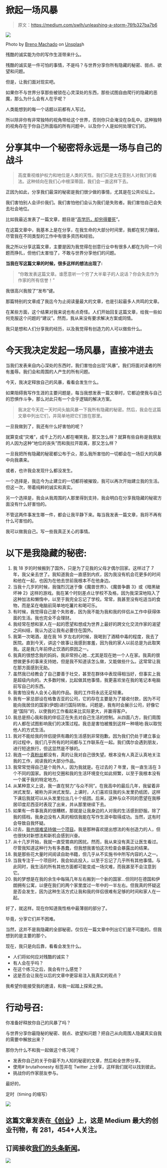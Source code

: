 # 掀起一场风暴

> 原文：<https://medium.com/swlh/unleashing-a-storm-76fb327ba7b6>

![](img/0306bb4c9376f51990aef833409e4ea3.png)

Photo by [Breno Machado](https://unsplash.com/photos/in9-n0JwgZ0?utm_source=unsplash&utm_medium=referral&utm_content=creditCopyText) on [Unsplas](https://unsplash.com/?utm_source=unsplash&utm_medium=referral&utm_content=creditCopyText)h

残酷的诚实能为你的写作生涯带来什么。

残酷的诚实是一件可怕的事情，不是吗？与世界分享你所有隐藏的秘密、弱点、欲望和问题。

但是，让我们面对现实吧。

如果你不与世界分享那些被锁在心灵深处的东西，那些试图自由爬行的隐藏的恶魔，那么为什么会有人在乎呢？

人类能想到的每一个话题以前都有人写过。

所以除非你有非常独特的视角带给这个世界，否则你只会淹没在杂乱中。这种独特的视角存在于你自己所面临的所有问题中，以及你个人是如何处理它们的。

# 分享其中一个秘密将永远是一场与自己的战斗

> 高度重视维护权力和地位是人类的天性。我们只是太在意别人对我们的看法。这种倾向在我们心中根深蒂固，我们会一直这样下去。

正因为如此，分享我们最深的秘密是我们很少做的事情，尤其是在公共论坛上。

我们害怕别人会评价我们。我们害怕他们会认为我们是失败者。我们害怕自己会失去社会地位。

比如我最近发表了一篇文章，题目是“[高学历，却穷得要死](/swlh/highly-educated-but-poor-as-hell-d8dc4c32aead)”。

在这篇文章中，我基本上是在分享，在我生命的大部分时间里，我都在努力赚钱，尽管我在不同类型的工作中有很多资历和经验。

我之所以分享这篇文章，主要是因为我觉得在创意行业中有很多人都在为同一个问题而挣扎，但他们太害怕了，不敢与世界分享他们的问题。

**当我在写这篇文章的时候，很多这样的想法出现了:**

> “你敢发表这篇文章。谁愿意听一个穷了大半辈子的人说话？你会失去作为作家的所有信誉！”

我很高兴我按了“发布”键。

那篇特别的文章成了我迄今为止阅读量最大的文章，也是引起最多人共鸣的文章。

在某些方面，这个结果对我来说也有点奇怪。人们开始回复这篇文章，给我一些如何克服这个问题的“建议”。然而，我从来没有要求解决方案或同情。

我只是想和人们分享我的经历，以及我觉得有创造力的人可以做些什么。

# 今天我决定发起一场风暴，直接冲进去

当我们发表来自内心深处的东西时，我们害怕会出现“风暴”。我们将面对读者的所有羞辱。我们会和周围的人产生的所有问题。

今天，我决定释放自己的风暴，看看会发生什么。

如果阻碍我写作生涯的主要问题是，每当我想发表一篇文章时，它都迫使我与自己的恐惧作斗争，那么对此只有一个合乎逻辑的解决方案。

> 我决定今天花一天时间头脑风暴一下我所有隐藏的秘密。然后，我会在这篇文章中列出它们，并简单地把它们放在那里。

一旦我做到了，我还有什么好害怕的呢？

就算变成“灾难”，成千上万的人都在嘲笑我，那又怎么样？就算有些自称是我朋友的人因为这种“地位的丧失”而和我拉开距离，那又怎么样？

一旦我把所有隐藏的秘密都公布于众，那么我所害怕的一切都会在一场巨大的风暴中向我袭来。

或者，也许我会发现什么都没发生。

一个选择是，我迄今为止建立的一切都将被摧毁，我可以再次开始建立我的生活。但这一次，带着纯粹的诚实和真实。

另一个选择是，我会从我周围的人那里得到支持，我会明白在分享我隐藏的秘密方面没有什么好害怕的。

不管这两件事发生哪一件，都会让我平静下来。每当我发表一篇文章，我将不再有什么可害怕的。

我可以做我自己。写一些我真正关心的事情。

# 以下是我隐藏的秘密:

1.  我 18 岁的时候搬到了国外，只是为了见我的父母才偶尔回家。这样过了 7 年，我父亲去世了。我知道我会一直感到内疚，因为我没有机会花更多的时间和他在一起，也因为在他去世前我根本不在他身边。
2.  当我十几岁的时候，我强烈沉迷于像《魔兽世界》、《魔兽争霸 3》或《暗黑破坏神 2》这样的游戏。我在某个时刻差点让学校不及格，因为我深深地陷入了这种加法和懒惰中，以至于我完全忘记了学校。常常，我甚至没有吃适当的食物，而是呆在电脑前简单地吃薯片和喝可乐。
3.  有时候，我觉得自己是个失败者，因为我不能为我和我的伴侣从工作中获得体面的生活。我也完全不会理财。
4.  我经常在想和家人在一起的愿望和想成为世界上最好的跨文化交流作家的渴望之间纠结，我认为这让我有必要住在国外。
5.  我第一次喝酒，是在我 16 岁左右的时候，我喝到了酒精中毒的程度，我去了医院。直到今天，讲这个故事让我感到害羞，因为我的家人以前总是为此取笑我。这是我几年前停止饮酒的原因之一。
6.  我真的很想念我的妈妈，我非常担心她…尤其是现在她一个人在家。我真的很想做更多的事来支持她，但是我不知道该怎么做，又能做些什么。这常常让我在那方面感到无助。
7.  虽然我已经教会了自己要善于社交，甚至在群体中表现得相当好，但事实上我是超级内向的。大多数时候，比起做其他事情，我更喜欢坐在我的笔记本电脑前写自己的东西。
8.  我害怕没有人会关心我的作品。我的工作将永远无足轻重。
9.  我有一家总部设在格鲁吉亚的公司，它的存在主要是为了接收付款，因为不可能向我居住的国家(伊朗)进行国际转账。问题是，我有时会展示公司，好像它是“国际”的，以使我的工作看起来比实际更大，并赢得客户。
10.  我总是担心我和我的伴侣正在失去对自己生活的控制。从四面八方，我们周围的人都在试图影响我们的决策过程。我总是害怕被推到这样一种境地:我以取悦他人的方式生活。
11.  我对不能给我的伴侣提供有趣的生活感到非常抱歉。因为我们仍处于建立事业的过程中，我们几乎所有的时间都与工作联系在一起。我们偶尔会遇到朋友，进行短途旅行，但这显然是不够的。
12.  我连一个[真粉丝](http://kk.org/thetechnium/1000-true-fans/)都没有，真的让我对自己很失望。根本没有人真正认真地关注我的工作，阅读我的大部分作品。
13.  我常常觉得自己是个局外人，因为我就是。在过去的 7 年里，我一直生活在 3 个不同的国家。我的社交圈和我的生活环境变化如此频繁，以至于我根本没有一个属于我的特定地方。
14.  从某种意义上说，我一直在努力“与众不同”。在我高中的最后几年，我留着非洲式发型，被称为非洲式发型。上课时，人们喜欢往我的头发里扔纸团，这样下课后我就可以从头发里拉出几十个纸团。后来，这种与众不同的愿望在我移居印度尼西亚时表现了出来，并从那里继续下去。
15.  如果有一件事我真的很糟糕，那就是让我身边的人对我的生活感到舒服。除了我的搭档，我身边没有人真的相信我能在写作生涯中取得成功。当然，这有时会导致自我怀疑。
16.  过去，[我也很难坚持做一个项目](/swlh/you-can-start-but-can-you-finish-cf7d76350789)。我是那种喜欢提出想法的有创造力的人，但也很快对新想法和新机会感到兴奋。
17.  从十几岁开始，我就一直受胃病的困扰。然而，我从来没有真正让医生看过。尽管我知道这种行为有多愚蠢，但我想我害怕这次检查会暴露出的结果。
18.  我是那些花大量时间阅读自助书籍，但几乎从不实施书中所写内容的人之一。
19.  当我专注于一个项目时，我会如此投入，以至于忘记了几乎所有其他事情。与此同时，我生活的所有其他方面都可能变成一场灾难，而我甚至不会注意到它。
20.  我的梦想是在我的余生中每隔几年左右搬到一个新的国家…但同时在德国和伊朗拥有公寓，以便在我们的两个家里度过一年中的一半左右。但我真的怀疑这是否会发生，因为这种生活方式让我和我的伴侣很难有足够的时间和家人在一起。

好了，就这样。现在你知道我性格中最薄弱的部分了。

毕竟，分享它们并不困难。

当然，这并不是我隐藏的全部秘密。仅仅在一篇文章中列出它们是不可能的。但我想到的是主要的那个。

现在，我只是向后靠，看看会发生什么。

*   人们将如何应对残酷的诚实？
*   有人会在乎吗？
*   在这个练习之后，我会有什么感觉？
*   这是否会让我在以后的文章中更容易注入我真实的观点？

我希望你能接受我的邀请，和我一起踏上探索之旅。

# 行动号召:

你准备好释放你自己的风暴了吗？

与世界分享你最隐秘的秘密、弱点、欲望和问题？把自己从向周围人隐藏真实自我的需要中解放出来？

那你为什么不和我一起做这个练习呢？

*   发表你自己的关于你最不为人知的秘密的文章，然后和全世界分享。
*   使用# brutalhonesty 标签并在 Twitter 上分享，这样我们就可以找到彼此。
*   挑战你的作家朋友参与。

最好的，

定时（timing 的缩写）

![](img/731acf26f5d44fdc58d99a6388fe935d.png)

## 这篇文章发表在[《创业](https://medium.com/swlh)》上，这是 Medium 最大的创业刊物，有 281，454+人关注。

## 订阅接收[我们的头条新闻](http://growthsupply.com/the-startup-newsletter/)。

![](img/731acf26f5d44fdc58d99a6388fe935d.png)